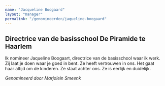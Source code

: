 ```yaml
---
name: "Jacqueline Boogaard"
layout: "manager"
permalink: "/genomineerden/jaqueline-boogaard"
---
```

## Directrice van de basisschool De Piramide te Haarlem
Ik nomineer Jaqueline Boogaart, directrice van de basisschool waar ik werk. Zij laat je doen waar je goed in bent. Ze heeft vertrouwen in ons. Het gaat haar altijd om de kinderen. Ze staat achter ons. Ze is eerlijk en duidelijk.

_Genomineerd door Marjolein Smeenk_
